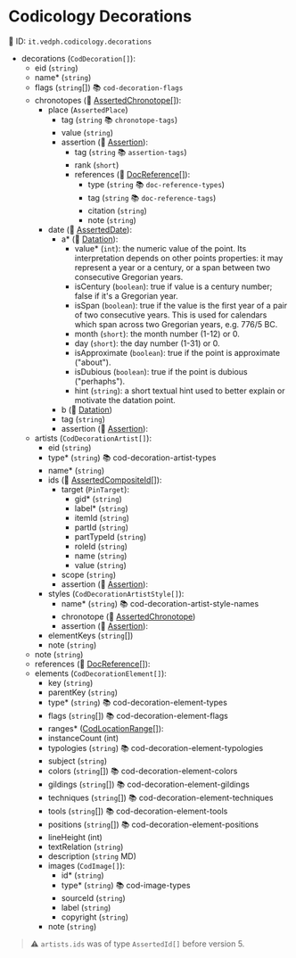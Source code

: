 # Codicology Decorations

🔑 ID: `it.vedph.codicology.decorations`

- decorations (`CodDecoration[]`):
  - eid (`string`)
  - name\* (`string`)
  - flags (`string`[]) 📚 `cod-decoration-flags`
  - chronotopes (🧱 [AssertedChronotope[]](https://github.com/vedph/cadmus-bricks/blob/master/docs/asserted-chronotope.md)):
    - place (`AssertedPlace`)
      - tag (`string` 📚 `chronotope-tags`)
      - value (`string`)
      - assertion (🧱 [Assertion](https://github.com/vedph/cadmus-bricks/blob/master/docs/assertion.md)):
        - tag (`string` 📚 `assertion-tags`)
        - rank (`short`)
        - references (🧱 [DocReference[]](https://github.com/vedph/cadmus-bricks/blob/master/docs/doc-reference.md)):
          - type (`string` 📚 `doc-reference-types`)
          - tag (`string` 📚 `doc-reference-tags`)
          - citation (`string`)
          - note (`string`)
    - date (🧱 [AssertedDate](https://github.com/vedph/cadmus-bricks/blob/master/docs/asserted-date.md)):
      - a* (🧱 [Datation](https://github.com/vedph/cadmus-bricks/blob/master/docs/datation.md)):
        - value* (`int`): the numeric value of the point. Its interpretation depends on other points properties: it may represent a year or a century, or a span between two consecutive Gregorian years.
        - isCentury (`boolean`): true if value is a century number; false if it's a Gregorian year.
        - isSpan (`boolean`): true if the value is the first year of a pair of two consecutive years. This is used for calendars which span across two Gregorian years, e.g. 776/5 BC.
        - month (`short`): the month number (1-12) or 0.
        - day (`short`): the day number (1-31) or 0.
        - isApproximate (`boolean`): true if the point is approximate ("about").
        - isDubious (`boolean`): true if the point is dubious ("perhaphs").
        - hint (`string`): a short textual hint used to better explain or motivate the datation point.
      - b (🧱 [Datation](https://github.com/vedph/cadmus-bricks/blob/master/docs/datation.md))
      - tag (`string`)
      - assertion (🧱 [Assertion](https://github.com/vedph/cadmus-bricks/blob/master/docs/assertion.md)):
  - artists (`CodDecorationArtist[]`):
    - eid (`string`)
    - type\* (`string`) 📚 cod-decoration-artist-types
    - name\* (`string`)
    - ids (🧱 [AssertedCompositeId[]](https://github.com/vedph/cadmus-bricks/blob/master/docs/asserted-composite-id.md)):
      - target (`PinTarget`):
        - gid\* (`string`)
        - label\* (`string`)
        - itemId (`string`)
        - partId (`string`)
        - partTypeId (`string`)
        - roleId (`string`)
        - name (`string`)
        - value (`string`)
      - scope (`string`)
      - assertion (🧱 [Assertion](https://github.com/vedph/cadmus-bricks/blob/master/docs/assertion.md)):
    - styles (`CodDecorationArtistStyle[]`):
      - name\* (`string`) 📚 cod-decoration-artist-style-names
      - chronotope (🧱 [AssertedChronotope](https://github.com/vedph/cadmus-bricks/blob/master/docs/asserted-chronotope.md))
      - assertion (🧱 [Assertion](https://github.com/vedph/cadmus-bricks/blob/master/docs/assertion.md)):
    - elementKeys (`string`[])
    - note (`string`)
  - note (`string`)
  - references (🧱 [DocReference[]](https://github.com/vedph/cadmus-bricks/blob/master/docs/doc-reference.md)):
  - elements (`CodDecorationElement[]`):
    - key (`string`)
    - parentKey (`string`)
    - type\* (`string`) 📚 cod-decoration-element-types
    - flags (`string`[]) 📚 cod-decoration-element-flags
    - ranges\* ([CodLocationRange[]](cod-location-range.md)):
    - instanceCount (int)
    - typologies (`string`) 📚 cod-decoration-element-typologies
    - subject (`string`)
    - colors (`string`[]) 📚 cod-decoration-element-colors
    - gildings (`string`[]) 📚 cod-decoration-element-gildings
    - techniques (`string`[]) 📚 cod-decoration-element-techniques
    - tools (`string`[]) 📚 cod-decoration-element-tools
    - positions (`string`[]) 📚 cod-decoration-element-positions
    - lineHeight (int)
    - textRelation (`string`)
    - description (`string` MD)
    - images (`CodImage[]`):
      - id\* (`string`)
      - type\* (`string`) 📚 cod-image-types
      - sourceId (`string`)
      - label (`string`)
      - copyright (`string`)
    - note (`string`)

> ⚠️ `artists.ids` was of type `AssertedId[]` before version 5.
